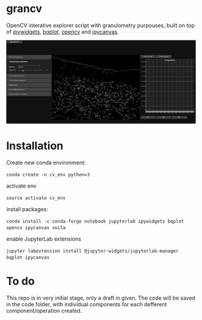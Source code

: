 # grancv

OpenCV interative explorer script with granulometry purpouses, built on top of [ipywidgets](https://github.com/jupyter-widgets/ipywidgets), [bqplot](https://github.com/bloomberg/bqplot), [opencv](https://opencv.org/) and [ipycanvas](https://github.com/martinRenou/ipycanvas).

![](demo/gifs/grancv_gif.gif)

# Installation

Create new conda environment:

`conda create -n cv_env python=3`

activate env

`source activate cv_env`

install packages:

`conda install -c conda-forge notebook jupyterlab ipywidgets bqplot opencv ipycanvas voila`

enable JupyterLab extensions

`jupyter labextension install @jupyter-widgets/jupyterlab-manager bqplot ipycanvas`

# To do

This repo is in very initial stage, only a draft in given. The code will be saved in the code folder, with individual components for each defferent component/operation created.
